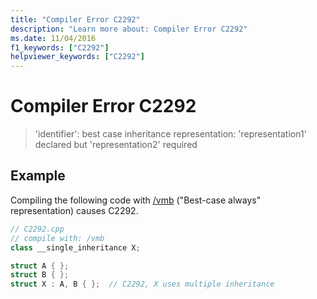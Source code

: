 ```yaml
---
title: "Compiler Error C2292"
description: "Learn more about: Compiler Error C2292"
ms.date: 11/04/2016
f1_keywords: ["C2292"]
helpviewer_keywords: ["C2292"]
---
```

# Compiler Error C2292

> 'identifier': best case inheritance representation: 'representation1' declared but 'representation2' required

## Example

Compiling the following code with [/vmb](../../build/reference/vmb-vmg-representation-method.md) ("Best-case always" representation) causes C2292.

```cpp
// C2292.cpp
// compile with: /vmb
class __single_inheritance X;

struct A { };
struct B { };
struct X : A, B { };  // C2292, X uses multiple inheritance
```
